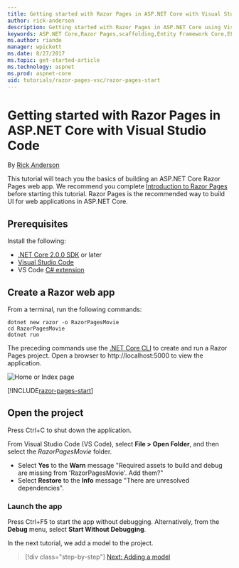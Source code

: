 ```yaml
---
title: Getting started with Razor Pages in ASP.NET Core with Visual Studio Code
author: rick-anderson
description: Getting started with Razor Pages in ASP.NET Core using Visual Studio Code
keywords: ASP.NET Core,Razor Pages,scaffolding,Entity Framework Core,EF,EF Core,database,mac,macOS,Visual Studio Code,Code
ms.author: riande
manager: wpickett
ms.date: 8/27/2017
ms.topic: get-started-article
ms.technology: aspnet
ms.prod: aspnet-core
uid: tutorials/razor-pages-vsc/razor-pages-start
---
```

# Getting started with Razor Pages in ASP.NET Core with Visual Studio Code

By [Rick Anderson](https://twitter.com/RickAndMSFT)

This tutorial will teach you the basics of building an ASP.NET Core Razor Pages web app. We recommend you complete [Introduction to Razor Pages](xref:mvc/razor-pages/index) before starting this tutorial. Razor Pages is the recommended way to build UI for web applications in ASP.NET Core.

## Prerequisites

Install the following:

* [.NET Core 2.0.0 SDK](https://dot.net/core) or later
* [Visual Studio Code](https://code.visualstudio.com)
* VS Code [C# extension](https://marketplace.visualstudio.com/items?itemName=ms-vscode.csharp) 

## Create a Razor web app

From a terminal, run the following commands:

```console
dotnet new razor -o RazorPagesMovie
cd RazorPagesMovie
dotnet run
```

The preceding commands use the [.NET Core CLI](https://docs.microsoft.com/dotnet/core/tools/dotnet) to create and run a Razor Pages project. Open a browser to http://localhost:5000 to view the application.

![Home or Index page](../razor-pages/razor-pages-start/_static/home.png)

[!INCLUDE[razor-pages-start](../../includes/RP/razor-pages-start.md)]

## Open the project

Press Ctrl+C to shut down the application.

From Visual Studio Code (VS Code), select **File > Open Folder**, and then select the *RazorPagesMovie* folder.

- Select **Yes** to the **Warn** message "Required assets to build and debug are missing from 'RazorPagesMovie'. Add them?"
- Select **Restore** to the **Info** message "There are unresolved dependencies".

### Launch the app

Press Ctrl+F5 to start the app without debugging. Alternatively, from the **Debug** menu, select **Start Without Debugging**.

In the next tutorial, we add a model to the project. 

>[!div class="step-by-step"]
[Next: Adding a model](xref:tutorials/razor-pages-vsc/model)  
